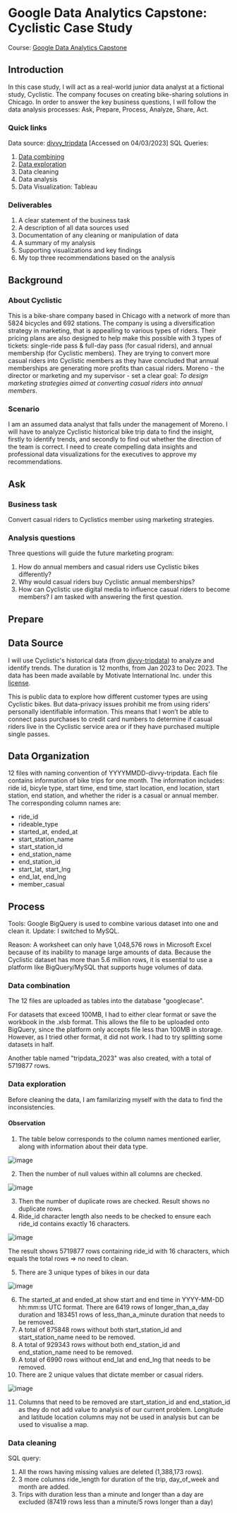 # **Google Data Analytics Capstone: Cyclistic Case Study**
Course: [Google Data Analytics Capstone](https://www.coursera.org/learn/google-data-analytics-capstone)
## Introduction
In this case study, I will act as a real-world junior data analyst at a fictional study, Cyclistic. The company focuses on creating bike-sharing solutions in Chicago. In order to answer the key business questions, I will follow the data analysis processes: Ask, Prepare, Process, Analyze, Share, Act. 
### Quick links
Data source: [divvy_tripdata](https://divvy-tripdata.s3.amazonaws.com/index.html) [Accessed on 04/03/2023]
SQL Queries:
1. [Data combining](https://github.com/BradleyMai/Google_data_analytics_Capstone_Case_1/blob/main/Data%20combining)
2. [Data exploration](https://github.com/BradleyMai/Google_data_analytics_Capstone_Case_1/blob/main/Data%20exploration)
3. Data cleaning
4. Data analysis
5. Data Visualization: Tableau
### Deliverables
1. A clear statement of the business task
2. A description of all data sources used
3. Documentation of any cleaning or manipulation of data
4. A summary of my analysis
5. Supporting visualizations and key findings
6. My top three recommendations based on the analysis
## Background
### About Cyclistic
This is a bike-share company based in Chicago with a network of more than 5824 bicycles and 692 stations. The company is using a diversification strategy in marketing, that is appealling to various types of riders. Their pricing plans are also designed to help make this possible with 3 types of tickets: single-ride pass & full-day pass (for casual riders), and annual membership (for Cyclistic members). They are trying to convert more casual riders into Cyclistic members as they have concluded that annual memberships are generating more profits than casual riders. Moreno - the director or marketing and my supervisor - set a clear goal: *To design marketing strategies aimed at converting casual riders into annual members*.
### Scenario
I am an assumed data analyst that falls under the management of Moreno. I will have to analyze Cyclistic historical bike trip data to find the insight, firstly to identify trends, and secondly to find out whether the direction of the team is correct. I need to create compelling data insights and professional data visualizations for the executives to approve my recommendations.
## Ask
### Business task
Convert casual riders to Cyclistics member using marketing strategies.
### Analysis questions
Three questions will guide the future marketing program:
1. How do annual members and casual riders use Cyclistic bikes differently?
2. Why would casual riders buy Cyclistic annual memberships?
3. How can Cyclistic use digital media to influence casual riders to become members?
I am tasked with answering the first question.
## Prepare
## Data Source
I will use Cyclistic's historical data (from [divvy-tripdata](https://divvy-tripdata.s3.amazonaws.com/index.html)) to analyze and identify trends. The duration is 12 months, from Jan 2023 to Dec 2023. The data has been made available by Motivate International Inc. under this [license](https://divvybikes.com/data-license-agreement).

This is public data to explore how different customer types are using Cyclistic bikes. But data-privacy issues prohibit me from using riders’ personally identifiable information. This means that I won’t be able to connect pass purchases to credit card numbers to determine if casual riders live in the Cyclistic service area or if they have purchased multiple single passes.
## Data Organization
12 files with naming convention of YYYYMMDD-divvy-tripdata. Each file contains information of bike trips for one month. The information includes: ride id, bicyle type, start time, end time, start location, end location, start station, end station, and whether the rider is a casual or annual member. The corresponding column names are:
- ride_id
- rideable_type
- started_at, ended_at
- start_station_name
- start_station_id
- end_station_name
- end_station_id
- start_lat, start_lng
- end_lat, end_lng
- member_casual
## Process
Tools: Google BigQuery is used to combine various dataset into one and clean it.
Update: I switched to MySQL.

Reason:
A worksheet can only have 1,048,576 rows in Microsoft Excel because of its inability to manage large amounts of data. Because the Cyclistic dataset has more than 5.6 million rows, it is essential to use a platform like BigQuery/MySQL that supports huge volumes of data.
### Data combination
The 12 files are uploaded as tables into the database "googlecase".

For datasets that exceed 100MB, I had to either clear format or save the workbook in the .xlsb format. This allows the file to be uploaded onto BigQuery, since the platform only accepts file less than 100MB in storage. However, as I tried other format, it did not work. I had to try splitting some datasets in half.

Another table named "tripdata_2023" was also created, with a total of 5719877 rows.
### Data exploration
Before cleaning the data, I am familarizing myself with the data to find the inconsistencies. 
#### Observation
1. The table below corresponds to the column names mentioned earlier, along with information about their data type.

![image](https://github.com/BradleyMai/Google_data_analytics_Capstone_Case_1/assets/167451956/06d08187-b640-4fb1-a5e0-78c16484c511)

2. Then the number of null values within all columns are checked.

![image](https://github.com/BradleyMai/Google_data_analytics_Capstone_Case_1/assets/167451956/ce89f567-86da-4a2d-a50e-d922a8871d43)

3. Then the number of duplicate rows are checked. Result shows no duplicate rows.
4. Ride_id character length also needs to be checked to ensure each ride_id contains exactly 16 characters.

![image](https://github.com/BradleyMai/Google_data_analytics_Capstone_Case_1/assets/167451956/166306e1-0ee9-496e-9da5-d6c93dd10dc8)

The result shows 5719877 rows containing ride_id with 16 characters, which equals the total rows => no need to clean.

5. There are 3 unique types of bikes in our data

![image](https://github.com/BradleyMai/Google_data_analytics_Capstone_Case_1/assets/167451956/3a9646e5-00e3-447b-98a8-ff27029e1c8d)


6. The started_at and ended_at show start and end time in YYYY-MM-DD hh:mm:ss UTC format. There are 6419 rows of longer_than_a_day duration and 183451 rows of less_than_a_minute duration that needs to be removed.
7. A total of 875848 rows without both start_station_id and start_station_name need to be removed.
8. A total of 929343 rows without both end_station_id and end_station_name need to be removed.
9. A total of 6990 rows without end_lat and end_lng that needs to be removed.
10. There are 2 unique values that dictate member or casual riders.

![image](https://github.com/BradleyMai/Google_data_analytics_Capstone_Case_1/assets/167451956/1f74780b-958d-49b9-bb06-7d642bb80061)

11. Columns that need to be removed are start_station_id and end_station_id as they do not add value to analysis of our current problem. Longitude and latitude location columns may not be used in analysis but can be used to visualise a map.

### Data cleaning
SQL query: 
1. All the rows having missing values are deleted (1,388,173 rows).
2. 3 more columns ride_length for duration of the trip, day_of_week and month are added.
3. Trips with duration less than a minute and longer than a day are excluded (87419 rows less than a minute/5 rows longer than a day)
